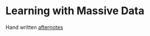 # Learning with Massive Data
Hand written [afternotes](https://drive.google.com/file/d/1V-nrnBxi5lL-_4IhHfnrl1-nnkGax9kJ/view?usp=drive_link)